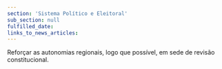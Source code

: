 ```yaml
---
section: 'Sistema Político e Eleitoral'
sub_section: null
fulfilled_date:
links_to_news_articles:
---
```


Reforçar as autonomias regionais, logo que possível, em sede de revisão constitucional.